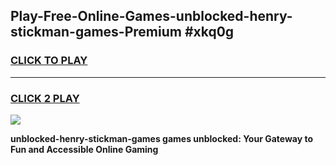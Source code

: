 
## Play-Free-Online-Games-unblocked-henry-stickman-games-Premium #xkq0g
<h3>
<a href="https://premium.freeplayer.one?title=unblocked-henry-stickman-games&ref=8M">CLICK TO PLAY</a></h3>
<hr>

<h3>
<a href="https://premium.freeplayer.one?title=unblocked-henry-stickman-games&ref=8M">CLICK 2 PLAY</a>
  
</h3>

<a href="https://premium.freeplayer.one?title=unblocked-henry-stickman-games&ref=8M"><img src="https://clearcache.store/games.png"></a>


**unblocked-henry-stickman-games games unblocked: Your Gateway to Fun and Accessible Online Gaming**
